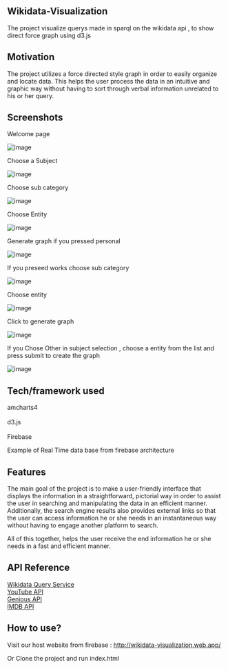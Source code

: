 ## Wikidata-Visualization
The project visualize querys made in sparql on the wikidata api , to show direct force graph using d3.js 


## Motivation
The project utilizes a force directed style graph in order to easily organize and locate data. This helps the user process the data in an intuitive and graphic way without having to sort through verbal information unrelated to his or her query.

 
## Screenshots
Welcome page<br/>  

![image](https://user-images.githubusercontent.com/11071282/87851555-895e5600-c902-11ea-92e0-f9f0ced4c40a.png)<br/> 

Choose a Subject<br/>  

![image](https://user-images.githubusercontent.com/11071282/87851557-8f543700-c902-11ea-8ba4-0f2c8fb946e6.png)<br/> 

Choose sub category <br/>  

![image](https://user-images.githubusercontent.com/11071282/87851559-95e2ae80-c902-11ea-96a3-1e7e463eee72.png)<br/> 

Choose Entity<br/>  

![image](https://user-images.githubusercontent.com/11071282/87851563-9bd88f80-c902-11ea-9a96-6431b0e49fa4.png)<br/> 

Generate graph if you pressed personal <br/>  

![image](https://user-images.githubusercontent.com/11071282/87851565-a135da00-c902-11ea-8dc9-8bd63fea49a1.png)<br/> 

If you preseed works choose sub category <br/>  

![image](https://user-images.githubusercontent.com/11071282/87851566-a85ce800-c902-11ea-99b4-7b54112ef7f2.png)<br/> 

Choose entity <br/>  

![image](https://user-images.githubusercontent.com/11071282/87851574-b14db980-c902-11ea-8c8f-fa29e5ed686c.png)<br/> 

Click to generate graph <br/>  

![image](https://user-images.githubusercontent.com/11071282/87851575-b6ab0400-c902-11ea-9132-ebc431337e7a.png)<br/> 

If you Chose Other in subject selection , choose a entity from the list and press submit to create the graph  <br/>  

![image](https://user-images.githubusercontent.com/11071282/87851578-c1fe2f80-c902-11ea-93c8-5bfef17aafac.png)<br/> 


## Tech/framework used
amcharts4<br/>  
d3.js<br/>  
Firebase<br/>  

Example of Real Time data base from firebase architecture <br/> 

## Features
The main goal of the project is to make a user-friendly interface that displays the information in a straightforward, pictorial way in order to assist the user in searching and manipulating the data in an efficient manner. Additionally, the search engine results also provides external links so that the user can access information he or she needs in an instantaneous way without having to engage another platform to search. <br/>

All of this together, helps the user receive the end information he or she needs in a fast and efficient manner.

## API Reference
[Wikidata Query Service](https://query.wikidata.org/)<br/>
[YouTube API](https://developers.google.com/youtube/v3)<br/>
[Genious API](https://docs.genius.com/)<br/>
[IMDB API](https://rapidapi.com/blog/how-to-use-imdb-api/?utm_source=google&utm_medium=cpc&utm_campaign=Alpha_103705132521&utm_term=imdb%20api_e&gclid=Cj0KCQjwu8r4BRCzARIsAA21i_CzOr9Ut7pkW4i-UXhFqGVnsrJMssxaEHZe4c6aDGqDxlAFer4f_y4aAmnDEALw_wcB)

## How to use?
Visit our host website from firebase : http://wikidata-visualization.web.app/

Or Clone the project and run index.html


